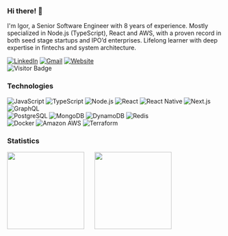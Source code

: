 ### Hi there! 👋

I'm Igor, a Senior Software Engineer with 8 years of experience. Mostly specialized in Node.js (TypeScript), React and AWS, with a proven record in both seed stage startups and IPO’d enterprises. Lifelong learner with deep expertise in fintechs and system architecture.

[![LinkedIn](https://img.shields.io/badge/-igorantun-blue?style=flat&logo=linkedin&link=https://www.linkedin.com/in/igorantun/)](https://www.linkedin.com/in/igorantun/)
[![Gmail](https://img.shields.io/badge/-igor@antun.me-c14438?style=flat&logo=gmail&logoColor=white&link=mailto:igor@antun.me)](mailto:igor@antun.me)
[![Website](https://img.shields.io/badge/-igorantun.com-006cff?style=flat&logo=safari&link=https://igorantun.com/)](https://igorantun.com/)  
![Visitor Badge](https://visitor-badge.laobi.icu/badge?page_id=igorantun.igorantun&right_color=black)

### Technologies

![JavaScript](https://img.shields.io/badge/-JavaScript-black?style=flat&logo=javascript)
![TypeScript](https://img.shields.io/badge/-TypeScript-black?style=flat&logo=typescript)
![Node.js](https://img.shields.io/badge/-Nodejs-black?style=flat&logo=node.js)
![React](https://img.shields.io/badge/-React-black?style=flat&logo=react)
![React Native](https://img.shields.io/badge/-React%20Native-black?style=flat&logo=react)
![Next.js](https://img.shields.io/badge/-Next.js-black?style=flat&logo=next.js)
![GraphQL](https://img.shields.io/badge/-GraphQL-black?style=flat&logo=graphql)  
![PostgreSQL](https://img.shields.io/badge/-PostgreSQL-black?style=flat&logo=postgresql)
![MongoDB](https://img.shields.io/badge/-MongoDB-black?style=flat&logo=mongodb)
![DynamoDB](https://img.shields.io/badge/-DynamoDB-black?style=flat&logo=amazon-dynamodb)
![Redis](https://img.shields.io/badge/-Redis-black?style=flat&logo=Redis)  
![Docker](https://img.shields.io/badge/-Docker-black?style=flat&logo=docker)
![Amazon AWS](https://img.shields.io/badge/Amazon%20AWS-black?style=flat&logo=amazon-aws)
![Terraform](https://img.shields.io/badge/Terraform-black?style=flat&logo=terraform)

### Statistics

<p>
  <img height=180 align="center" src="https://github-readme-stats.vercel.app/api?username=igorantun&count_private=true&show_icons=true&include_all_commits=true&hide=issues,contribs&hide_rank=true&theme=dark"/>
  <img height=180 hspace=20 align="center" src="https://github-readme-stats.vercel.app/api/top-langs?username=igorantun&layout=compact&langs_count=8&card_width=340&theme=dark" />
</p>
